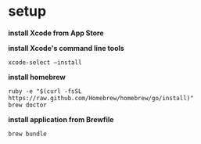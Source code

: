 
# setup

**install Xcode from App Store**

**install Xcode's command line tools**
```
xcode-select —install
```

**install homebrew**
```
ruby -e "$(curl -fsSL https://raw.github.com/Homebrew/homebrew/go/install)"
brew doctor
```

**install application from Brewfile**
```
brew bundle
```
